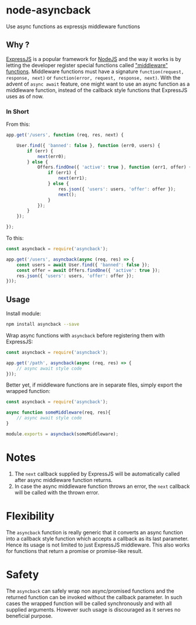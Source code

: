 # node-asyncback

Use async functions as expressjs middleware functions

## Why ?

[ExpressJS](https://expressjs.com/) is a popular framework for [NodeJS](http://nodejs.org/) and the way it works is by letting the developer register special functions called ["middleware" functions](https://expressjs.com/en/guide/writing-middleware.html). Middleware functions must have a signature `function(request, response, next)` or `function(error, request, response, next)`. With the advent of `async await` feature, one might want to use an async function as a middleware function, instead of the callback style functions that ExpressJS uses as of now. 

### In Short

From this:

```javascript
app.get('/users', function (req, res, next) {

    User.find({ 'banned': false }, function (err0, users) {
        if (err) {
            next(err0);
        } else {
            Offers.findOne({ 'active': true }, function (err1, offer) {
                if (err1) {
                    next(err1);
                } else {
                    res.json({ 'users': users, 'offer': offer });
                    next();
                }
            });
        }
    });

});
```

To this:

```javascript
const asyncback = require('asyncback');

app.get('/users', asyncback(async (req, res) => {
    const users = await User.find({ 'banned': false });
    const offer = await Offers.findOne({ 'active': true });
    res.json({ 'users': users, 'offer': offer });
}));
```


## Usage

Install module:

```bash
npm install asyncback --save
```

Wrap async functions with `asyncback` before registering them with ExpressJS:

```javascript
const asyncback = require('asyncback');

app.get('/path', asyncback(async (req, res) => {
    // async await style code
}));
```

Better yet, if middleware functions are in separate files, simply export the wrapped function:

```javascript
const asyncback = require('asyncback');

async function someMiddleware(req, res){
    // async await style code
}

module.exports = asyncback(someMiddleware);
```

# Notes

1. The `next` callback supplied by ExpressJS will be automatically called after async middleware function returns.
2. In case the async middleware function throws an error, the `next` callback will be called with the thrown error.

# Flexibility

The `asyncback` function is really generic that it converts an async function into a callback style function which accepts a callback as its last parameter. Hence its usage is not limited to just ExpressJS middleware. This also works for functions that return a promise or promise-like result.

# Safety

The `asyncback` can safely wrap non async/promised functions and the returned function can be invoked without the callback parameter. In such cases the wrapped function will be called synchronously and with all supplied arguments. However such usage is discouraged as it serves no beneficial purpose.
